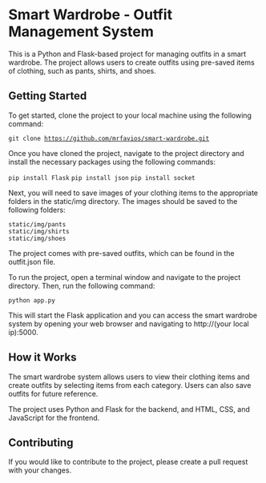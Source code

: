 <h1>Smart Wardrobe - Outfit Management System</h1>

This is a Python and Flask-based project for managing outfits in a smart wardrobe. The project allows users to create outfits using pre-saved items of clothing, such as pants, shirts, and shoes.

<h2>Getting Started</h2>

To get started, clone the project to your local machine using the following command:

<code>git clone https://github.com/mrfavios/smart-wardrobe.git</code>

Once you have cloned the project, navigate to the project directory and install the necessary packages using the following commands:

<code>pip install Flask</code>
<code>pip install json</code>
<code>pip install socket</code>

Next, you will need to save images of your clothing items to the appropriate folders in the static/img directory. The images should be saved to the following folders:

    static/img/pants
    static/img/shirts
    static/img/shoes

The project comes with pre-saved outfits, which can be found in the outfit.json file.

To run the project, open a terminal window and navigate to the project directory. Then, run the following command:

<code>python app.py</code>

This will start the Flask application and you can access the smart wardrobe system by opening your web browser and navigating to http://(your local ip):5000.

<h2>How it Works</h2>

The smart wardrobe system allows users to view their clothing items and create outfits by selecting items from each category. Users can also save outfits for future reference.

The project uses Python and Flask for the backend, and HTML, CSS, and JavaScript for the frontend.

<h2>Contributing</h2>

If you would like to contribute to the project, please create a pull request with your changes.

